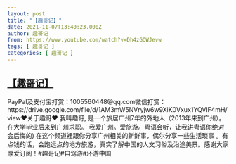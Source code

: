 ```yaml
---
layout: post
title: "【趣哥记】"
date: 2021-11-07T13:40:23.000Z
author: 趣哥记
from: https://www.youtube.com/watch?v=Dh4zGOWJevw
tags: [ 趣哥记 ]
categories: [ 趣哥记 ]
---
```

<!--1636292423000-->
[【趣哥记】](https://www.youtube.com/watch?v=Dh4zGOWJevw)
------

<div>
PayPaI及支付宝打赏：1005560448@qq.com微信打赏：https://drive.google.com/file/d/1AM3mW5NVryjw6w9XiK0Vxux1YQVlF4mH/view♥关于趣哥♥ 我叫趣哥, 是一个旅居广州7年的外地人（2013年来到广州）。 在大学毕业后来到广州求职。 我爱广州。爱旅游。粤语会听，让我讲粤语你绝对会后悔的) 在这个频道裡跟你分享广州相关的新鲜事，偶尔分享一些生活琐事 。有点钱的话，会跑远点的地方旅游，真实了解中国的人文习俗及沿途美景。感谢大家厚爱订阅！#趣哥记#自驾游#环游中国
</div>
